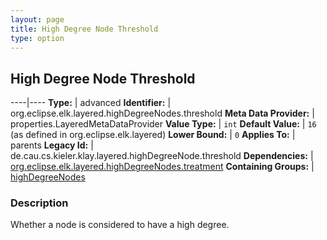 ```yaml
---
layout: page
title: High Degree Node Threshold
type: option
---
```

## High Degree Node Threshold

----|----
**Type:** | advanced
**Identifier:** | org.eclipse.elk.layered.highDegreeNodes.threshold
**Meta Data Provider:** | properties.LayeredMetaDataProvider
**Value Type:** | `int`
**Default Value:** | `16` (as defined in org.eclipse.elk.layered)
**Lower Bound:** | `0`
**Applies To:** | parents
**Legacy Id:** | de.cau.cs.kieler.klay.layered.highDegreeNode.threshold
**Dependencies:** | [org.eclipse.elk.layered.highDegreeNodes.treatment](org-eclipse-elk-layered-highDegreeNodes-treatment)
**Containing Groups:** | [highDegreeNodes](org-eclipse-elk-layered-highDegreeNodes)

### Description

Whether a node is considered to have a high degree.
